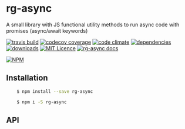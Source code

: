 rg-async
========

A small library with JS functional utility methods to run async code with promises (async/await keywords)

[![travis build](https://img.shields.io/travis/rubengomex/rg-async.svg)](https://travis-ci.org/rubengomex/rg-async)
[![codecov coverage](https://img.shields.io/codecov/c/github/rubengomex/rg-async.svg)](https://codecov.io/gh/rubengomex/rg-async)
[![code climate](https://img.shields.io/codeclimate/github/rubengomex/rg-async.svg)](https://codeclimate.com/github/rubengomex/rg-async)
[![dependencies](https://img.shields.io/david/rubengomex/rg-async.svg)](https://david-dm.org/rubengomex/rg-async)
[![downloads](https://img.shields.io/npm/dm/rg-async.svg)](https://npm-stat.com/charts.html?package=rg-async&from=2017-08-11)
[![MIT Licence](https://img.shields.io/npm/l/rg-async.svg)](https://opensource.org/licenses/MIT)
[![rg-async docs](https://img.shields.io/badge/rg--async-docs-blue.svg)](https://rubengomex.github.io/rg-async/)

[![NPM](https://nodei.co/npm/rg-async.png?downloads=true&downloadRank=true&stars=true)](https://npm.im/rg-async)

## Installation

```bash
    $ npm install --save rg-async
```

```bash
    $ npm i -S rg-async
```


## API



